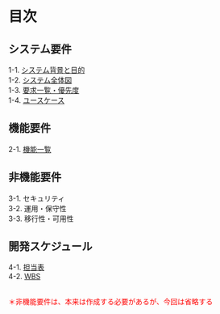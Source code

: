 # 目次

## システム要件
1-1. [システム背景と目的](システム要件.md)<br>
1-2. [システム全体図](システム全体図.md)<br>
1-3. [要求一覧・優先度](要求一覧・優先度.md)<br>
1-4. [ユースケース](ユースケース.md)<br>

## 機能要件
2-1. [機能一覧](機能一覧.md)<br>

## 非機能要件 
3-1. セキュリティ<br>
3-2. 運用・保守性<br>
3-3. 移行性・可用性<br>

## 開発スケジュール
4-1. [担当表](担当表.md)<br>
4-2. [WBS](WBS.md)<br>


<br>
<span style="color: red; ">＊非機能要件は、本来は作成する必要があるが、今回は省略する</span>